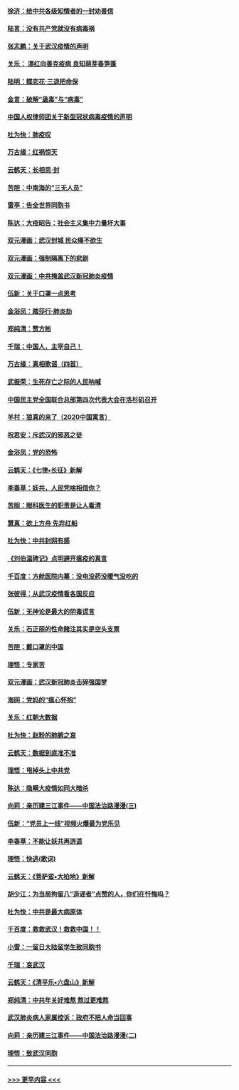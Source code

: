 #### [徐济：给中共各级知情者的一封劝善信](../pages/nsc993/n11868561.md?t=02151502) 
#### [陆言：没有共产党就没有病毒祸](../pages/nsc993/n11868232.md?t=02151502) 
#### [张志鹏：关于武汉疫情的声明](../pages/nsc993/n11867182.md?t=02151502) 
#### [关乐： 漂红向善克疫病 良知萌芽春笋蓬](../pages/nsc993/n11865710.md?t=02151502) 
#### [陆明：蝶恋花‧三退把命保](../pages/nsc993/n11865673.md?t=02151502) 
#### [金言：破解“蛊毒”与“病毒”](../pages/nsc993/n11864103.md?t=02151502) 
#### [中国人权律师团关于新型冠状病毒疫情的声明](../pages/nsc993/n11864249.md?t=02151502) 
#### [吐为快：肺疫叹](../pages/nsc993/n11864027.md?t=02151502) 
#### [万古缘：红祸惊天](../pages/nsc993/n11864079.md?t=02151502) 
#### [云鹤天：长相思‧封](../pages/nsc993/n11864006.md?t=02151502) 
#### [苦胆：中南海的“三无人员”](../pages/nsc993/n11862997.md?t=02151502) 
#### [雷亭：告全世界同胞书](../pages/nsc993/n11862572.md?t=02151502) 
#### [陈达：大疫昭告：社会主义集中力量坏大事](../pages/nsc993/n11859419.md?t=02151502) 
#### [双元漫画：武汉封城 民众痛不欲生](../pages/nsc993/n11859287.md?t=02151502) 
#### [双元漫画：强制隔离下的悲剧](../pages/nsc993/n11859244.md?t=02151502) 
#### [双元漫画：中共掩盖武汉新冠肺炎疫情](../pages/nsc993/n11858249.md?t=02151502) 
#### [伍新：关于口罩一点思考](../pages/nsc993/n11859195.md?t=02151502) 
#### [金浴凤：踏莎行‧肺炎劫](../pages/nsc993/n11858227.md?t=02151502) 
#### [郑纯清：赞方彬](../pages/nsc993/n11856803.md?t=02151502) 
#### [千瑞；中国人，主宰自己！](../pages/nsc993/n11856793.md?t=02151502) 
#### [万古缘：真相歌谣（四首）](../pages/nsc993/n11856263.md?t=02151502) 
#### [武振荣：生死存亡之际的人民呐喊](../pages/nsc993/n11856256.md?t=02151502) 
#### [中国民主党全国联合总部第四次代表大会在洛杉矶召开](../pages/nsc993/n11856344.md?t=02151502) 
#### [羊村：狼真的来了（2020中国寓言）](../pages/nsc993/n11856229.md?t=02151502) 
#### [祝君安：斥武汉的邪恶之徒](../pages/nsc993/n11855861.md?t=02151502) 
#### [金浴凤：党的恐怖](../pages/nsc993/n11855849.md?t=02151502) 
#### [云鹤天：《七律▪长征》新解](../pages/nsc993/n11855479.md?t=02151502) 
#### [李春草：妖共，人民凭啥相信你？](../pages/nsc993/n11855196.md?t=02151502) 
#### [苦胆：眼科医生的职责是让人看清](../pages/nsc993/n11853840.md?t=02151502) 
#### [慧真：欲上方舟 先弃红船](../pages/nsc993/n11853483.md?t=02151502) 
#### [吐为快：中共封网有感](../pages/nsc993/n11852575.md?t=02151502) 
#### [《刘伯温碑记》点明避开瘟疫的真言](../pages/nsc993/n11852128.md?t=02151502) 
#### [千百度：方舱医院内幕：没电没药没暖气没吃的](../pages/nsc993/n11850211.md?t=02151502) 
#### [张彼得：从武汉疫情看各国反应](../pages/nsc993/n11850102.md?t=02151502) 
#### [伍新：无神论是最大的阴毒谎言](../pages/nsc993/n11846129.md?t=02151502) 
#### [关乐：石正丽的性命赌注其实是空头支票](../pages/nsc993/n11846109.md?t=02151502) 
#### [苦胆：戴口罩的中国](../pages/nsc993/n11845576.md?t=02151502) 
#### [理悟：专家苦](../pages/nsc993/n11845564.md?t=02151502) 
#### [双元漫画：武汉新冠肺炎击碎强国梦](../pages/nsc993/n11843320.md?t=02151502) 
#### [海网：党妈的“瘟心怀抱”](../pages/nsc993/n11840740.md?t=02151502) 
#### [关乐：红朝大数据](../pages/nsc993/n11840675.md?t=02151502) 
#### [吐为快：赵粉的肺腑之哀](../pages/nsc993/n11840618.md?t=02151502) 
#### [云鹤天：数据到底准不准](../pages/nsc993/n11840325.md?t=02151502) 
#### [理悟：甩掉头上中共党](../pages/nsc993/n11838826.md?t=02151502) 
#### [陈达：隐瞒大疫情如同大暗杀](../pages/nsc993/n11838771.md?t=02151502) 
#### [向莉：亲历建三江事件——中国法治路漫漫(三)](../pages/nsc993/n11831825.md?t=02151502) 
#### [伍新：“党员上一线”视频火爆最为党乐见](../pages/nsc993/n11838200.md?t=02151502) 
#### [李春草：不能让妖共再逍遥](../pages/nsc993/n11838102.md?t=02151502) 
#### [理悟：快逃(歌词)](../pages/nsc993/n11838083.md?t=02151502) 
#### [云鹤天：《菩萨蛮▪大柏地》新解](../pages/nsc993/n11838059.md?t=02151502) 
#### [胡少江：为当局拘留八“造谣者”点赞的人，你们在忏悔吗？](../pages/nsc993/n11836801.md?t=02151502) 
#### [吐为快：中共是最大病原体](../pages/nsc993/n11836748.md?t=02151502) 
#### [千百度：救救武汉！救救中国！！](../pages/nsc993/n11836145.md?t=02151502) 
#### [小雪：一留日大陆留学生致同胞书](../pages/nsc993/n11834624.md?t=02151502) 
#### [千瑞：哀武汉](../pages/nsc993/n11833647.md?t=02151502) 
#### [云鹤天：《清平乐▪六盘山》新解](../pages/nsc993/n11833611.md?t=02151502) 
#### [郑纯清：中共年关好难熬 熬过更难熬](../pages/nsc993/n11833489.md?t=02151502) 
#### [武汉肺炎病人家属控诉：政府不把人命当回事](../pages/nsc993/n11833205.md?t=02151502) 
#### [向莉：亲历建三江事件——中国法治路漫漫(二)](../pages/nsc993/n11829102.md?t=02151502) 
#### [理悟：致武汉同胞](../pages/nsc993/n11831522.md?t=02151502) 

----
#### [ >>> 更早内容 <<< ](../indexes/nsc993-earlier.md)
